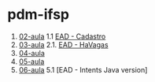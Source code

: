# pdm-ifsp

1. [02-aula](https://github.com/GJayme/pdm-helloWord)
1.1 [EAD - Cadastro](https://github.com/GJayme/Cadastro)
2. [03-aula](https://github.com/GJayme/alguns-widgets)
2.1. [EAD - HaVagas](https://github.com/GJayme/HaVagas)
3. [04-aula](https://github.com/GJayme/aula-04-pdm)
4. [05-aula](https://github.com/GJayme/aula-05-pdm)
5. [06-aula](https://github.com/GJayme/aula06-pdm)
5.1 [EAD - Intents Java version]
